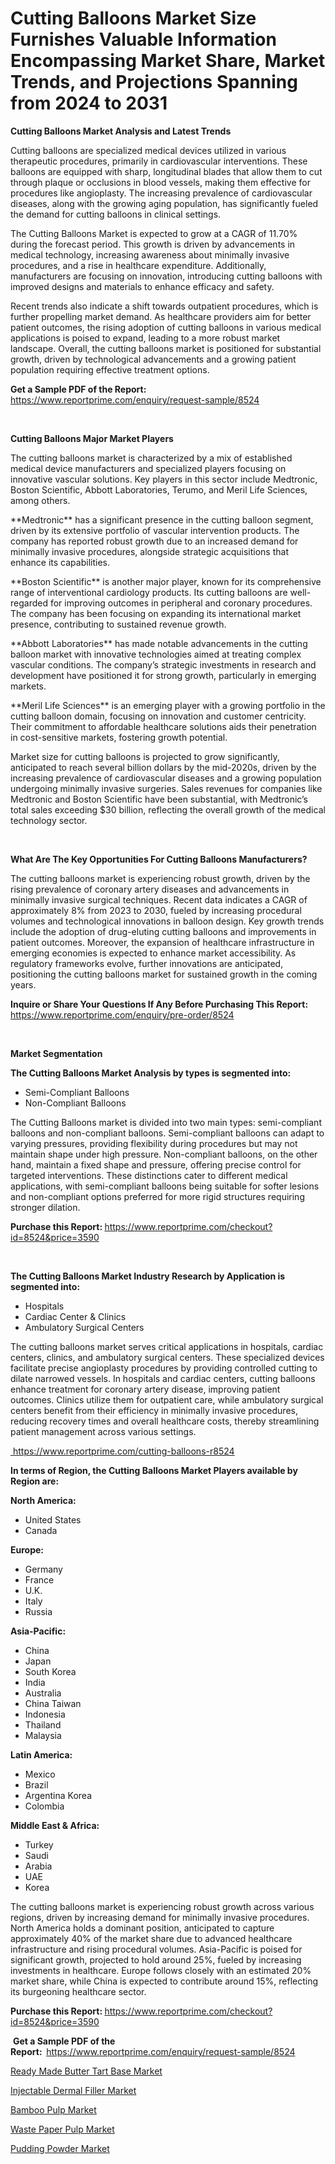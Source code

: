 <p><h1>Cutting Balloons Market Size Furnishes Valuable Information Encompassing Market Share, Market Trends, and Projections Spanning from 2024 to 2031</h1></p><p><strong>Cutting Balloons Market Analysis and Latest Trends</strong></p>
<p><p>Cutting balloons are specialized medical devices utilized in various therapeutic procedures, primarily in cardiovascular interventions. These balloons are equipped with sharp, longitudinal blades that allow them to cut through plaque or occlusions in blood vessels, making them effective for procedures like angioplasty. The increasing prevalence of cardiovascular diseases, along with the growing aging population, has significantly fueled the demand for cutting balloons in clinical settings.</p><p>The Cutting Balloons Market is expected to grow at a CAGR of 11.70% during the forecast period. This growth is driven by advancements in medical technology, increasing awareness about minimally invasive procedures, and a rise in healthcare expenditure. Additionally, manufacturers are focusing on innovation, introducing cutting balloons with improved designs and materials to enhance efficacy and safety. </p><p>Recent trends also indicate a shift towards outpatient procedures, which is further propelling market demand. As healthcare providers aim for better patient outcomes, the rising adoption of cutting balloons in various medical applications is poised to expand, leading to a more robust market landscape. Overall, the cutting balloons market is positioned for substantial growth, driven by technological advancements and a growing patient population requiring effective treatment options.</p></p>
<p><strong>Get a Sample PDF of the Report:&nbsp;</strong> <a href="https://www.reportprime.com/enquiry/request-sample/8524?utm_campaign=1259&utm_medium=2&utm_source=Github&utm_content=ia&utm_term=10102024&utm_id=cutting-balloons">https://www.reportprime.com/enquiry/request-sample/8524</a></p>
<p>&nbsp;</p>
<p><strong>Cutting Balloons Major Market Players</strong></p>
<p><p>The cutting balloons market is characterized by a mix of established medical device manufacturers and specialized players focusing on innovative vascular solutions. Key players in this sector include Medtronic, Boston Scientific, Abbott Laboratories, Terumo, and Meril Life Sciences, among others.</p><p>**Medtronic** has a significant presence in the cutting balloon segment, driven by its extensive portfolio of vascular intervention products. The company has reported robust growth due to an increased demand for minimally invasive procedures, alongside strategic acquisitions that enhance its capabilities.</p><p>**Boston Scientific** is another major player, known for its comprehensive range of interventional cardiology products. Its cutting balloons are well-regarded for improving outcomes in peripheral and coronary procedures. The company has been focusing on expanding its international market presence, contributing to sustained revenue growth.</p><p>**Abbott Laboratories** has made notable advancements in the cutting balloon market with innovative technologies aimed at treating complex vascular conditions. The company’s strategic investments in research and development have positioned it for strong growth, particularly in emerging markets.</p><p>**Meril Life Sciences** is an emerging player with a growing portfolio in the cutting balloon domain, focusing on innovation and customer centricity. Their commitment to affordable healthcare solutions aids their penetration in cost-sensitive markets, fostering growth potential.</p><p>Market size for cutting balloons is projected to grow significantly, anticipated to reach several billion dollars by the mid-2020s, driven by the increasing prevalence of cardiovascular diseases and a growing population undergoing minimally invasive surgeries. Sales revenues for companies like Medtronic and Boston Scientific have been substantial, with Medtronic’s total sales exceeding $30 billion, reflecting the overall growth of the medical technology sector.</p></p>
<p>&nbsp;</p>
<p><strong>What Are The Key Opportunities For Cutting Balloons Manufacturers?</strong></p>
<p><p>The cutting balloons market is experiencing robust growth, driven by the rising prevalence of coronary artery diseases and advancements in minimally invasive surgical techniques. Recent data indicates a CAGR of approximately 8% from 2023 to 2030, fueled by increasing procedural volumes and technological innovations in balloon design. Key growth trends include the adoption of drug-eluting cutting balloons and improvements in patient outcomes. Moreover, the expansion of healthcare infrastructure in emerging economies is expected to enhance market accessibility. As regulatory frameworks evolve, further innovations are anticipated, positioning the cutting balloons market for sustained growth in the coming years.</p></p>
<p><strong>Inquire or Share Your Questions If Any Before Purchasing This Report:</strong> <a href="https://www.reportprime.com/enquiry/pre-order/8524?utm_campaign=1259&utm_medium=2&utm_source=Github&utm_content=ia&utm_term=10102024&utm_id=cutting-balloons">https://www.reportprime.com/enquiry/pre-order/8524</a></p>
<p>&nbsp;</p>
<p><strong>Market Segmentation</strong></p>
<p><strong>The Cutting Balloons Market Analysis by types is segmented into:</strong></p>
<p><ul><li>Semi-Compliant Balloons</li><li>Non-Compliant Balloons</li></ul></p>
<p><p>The Cutting Balloons market is divided into two main types: semi-compliant balloons and non-compliant balloons. Semi-compliant balloons can adapt to varying pressures, providing flexibility during procedures but may not maintain shape under high pressure. Non-compliant balloons, on the other hand, maintain a fixed shape and pressure, offering precise control for targeted interventions. These distinctions cater to different medical applications, with semi-compliant balloons being suitable for softer lesions and non-compliant options preferred for more rigid structures requiring stronger dilation.</p></p>
<p><strong>Purchase this Report:&nbsp;</strong><a href="https://www.reportprime.com/checkout?id=8524&price=3590&utm_campaign=1259&utm_medium=2&utm_source=Github&utm_content=ia&utm_term=10102024&utm_id=cutting-balloons">https://www.reportprime.com/checkout?id=8524&price=3590</a></p>
<p>&nbsp;</p>
<p><strong>The Cutting Balloons Market Industry Research by Application is segmented into:</strong></p>
<p><ul><li>Hospitals</li><li>Cardiac Center & Clinics</li><li>Ambulatory Surgical Centers</li></ul></p>
<p><p>The cutting balloons market serves critical applications in hospitals, cardiac centers, clinics, and ambulatory surgical centers. These specialized devices facilitate precise angioplasty procedures by providing controlled cutting to dilate narrowed vessels. In hospitals and cardiac centers, cutting balloons enhance treatment for coronary artery disease, improving patient outcomes. Clinics utilize them for outpatient care, while ambulatory surgical centers benefit from their efficiency in minimally invasive procedures, reducing recovery times and overall healthcare costs, thereby streamlining patient management across various settings.</p></p>
<p><a href="https://www.reportprime.com/cutting-balloons-r8524?utm_campaign=1259&utm_medium=2&utm_source=Github&utm_content=ia&utm_term=10102024&utm_id=cutting-balloons">&nbsp;https://www.reportprime.com/cutting-balloons-r8524</a></p>
<p><strong>In terms of Region, the Cutting Balloons Market Players available by Region are:</strong></p>
<p>
    <p> <strong> North America: </strong>
        <ul>
            <li>United States</li>
            <li>Canada</li>
        </ul>
        </p> 
    <p> <strong> Europe: </strong>
        <ul>
            <li>Germany</li>
            <li>France</li>
            <li>U.K.</li>
            <li>Italy</li>
            <li>Russia</li>
        </ul>
        </p> 
    <p> <strong> Asia-Pacific: </strong>
        <ul>
            <li>China</li>
            <li>Japan</li>
            <li>South Korea</li>
            <li>India</li>
            <li>Australia</li>
            <li>China Taiwan</li>
            <li>Indonesia</li>
            <li>Thailand</li>
            <li>Malaysia</li>
        </ul>
        </p> 
    <p> <strong> Latin America: </strong>
        <ul>
            <li>Mexico</li>
            <li>Brazil</li>
            <li>Argentina Korea</li>
            <li>Colombia</li>
        </ul>
        </p> 
    <p> <strong> Middle East & Africa: </strong>
        <ul>
            <li>Turkey</li>
            <li>Saudi</li>
            <li>Arabia</li>
            <li>UAE</li>
            <li>Korea</li>
        </ul>
    </p>
    </p>
<p><p>The cutting balloons market is experiencing robust growth across various regions, driven by increasing demand for minimally invasive procedures. North America holds a dominant position, anticipated to capture approximately 40% of the market share due to advanced healthcare infrastructure and rising procedural volumes. Asia-Pacific is poised for significant growth, projected to hold around 25%, fueled by increasing investments in healthcare. Europe follows closely with an estimated 20% market share, while China is expected to contribute around 15%, reflecting its burgeoning healthcare sector.</p></p>
<p><strong>Purchase this Report: </strong><a href="https://www.reportprime.com/checkout?id=8524&price=3590&utm_campaign=1259&utm_medium=2&utm_source=Github&utm_content=ia&utm_term=10102024&utm_id=cutting-balloons">https://www.reportprime.com/checkout?id=8524&price=3590</a></p>
<p>&nbsp;<strong>Get a Sample PDF of the Report:&nbsp;&nbsp;</strong><a href="https://www.reportprime.com/enquiry/request-sample/8524?utm_campaign=1259&utm_medium=2&utm_source=Github&utm_content=ia&utm_term=10102024&utm_id=cutting-balloons">https://www.reportprime.com/enquiry/request-sample/8524</a></p>
<p><strong></strong></p>
<p><p><a href="https://issuu.com/reportprime-2/docs/ready-made-butter-tart-base-market-_db4d845cd0b67e?utm_campaign=1259&utm_medium=2&utm_source=Github&utm_content=ia&utm_term=10102024&utm_id=cutting-balloons">Ready Made Butter Tart Base Market</a></p><p><a href="https://github.com/mabutironaldo/Market-Research-Report-List-6/blob/main/injectable-dermal-filler-market.md?utm_campaign=1259&utm_medium=2&utm_source=Github&utm_content=ia&utm_term=10102024&utm_id=cutting-balloons">Injectable Dermal Filler Market</a></p><p><a href="https://www.linkedin.com/pulse/bamboo-pulp-market-research-report-2024-2031-riveting-research-itgpe?utm_campaign=1259&utm_medium=2&utm_source=Github&utm_content=ia&utm_term=10102024&utm_id=cutting-balloons">Bamboo Pulp Market</a></p><p><a href="https://www.linkedin.com/pulse/evaluating-global-waste-paper-pulp-market-trends-growth-1hsve?utm_campaign=1259&utm_medium=2&utm_source=Github&utm_content=ia&utm_term=10102024&utm_id=cutting-balloons">Waste Paper Pulp Market</a></p><p><a href="https://issuu.com/reportprime-2/docs/pudding-powder-market-size-2030.ppt_c6e3913bc516e1?utm_campaign=1259&utm_medium=2&utm_source=Github&utm_content=ia&utm_term=10102024&utm_id=cutting-balloons">Pudding Powder Market</a></p></p>